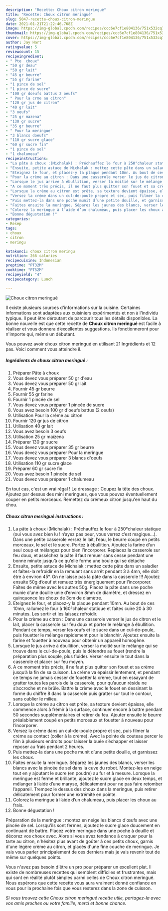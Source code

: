 ```yaml
---
description: "Recette: Choux citron meringué"
title: "Recette: Choux citron meringué"
slug: 5047-recette-choux-citron-meringue
date: 2021-01-21T21:22:46.768Z
image: https://img-global.cpcdn.com/recipes/ccc6e7cf1e804136/751x532cq70/choux-citron-meringue-photo-principale-de-la-recette.jpg
thumbnail: https://img-global.cpcdn.com/recipes/ccc6e7cf1e804136/751x532cq70/choux-citron-meringue-photo-principale-de-la-recette.jpg
cover: https://img-global.cpcdn.com/recipes/ccc6e7cf1e804136/751x532cq70/choux-citron-meringue-photo-principale-de-la-recette.jpg
author: Jay Hart
ratingvalue: 5
reviewcount: 15
recipeingredient:
- " Pte  choux"
- "50 gr deau"
- "50 gr lait"
- "45 gr beurre"
- "55 gr farine"
- "1 pince de sel"
- "1 pince de sucre"
- "100 gr doeufs battus 2 oeufs"
- " Pour la crme au citron"
- "120 gr jus de citron"
- "40 gr lait"
- "3 oeufs"
- "25 gr mazena"
- "130 gr sucre"
- "35 gr beurre"
- " Pour la meringue"
- "3 blancs doeufs"
- "110 gr sucre glace"
- "60 gr sucre fin"
- "1 pince de sel"
- "1 chalumeau"
recipeinstructions:
- "La pâte à choux :(Michalak) : Préchauffez le four à 250°chaleur statique (oui vous avez bien lu ! n’ayez pas peur, vous verrez c’est magique…). Dans une petite casserole versez le lait, l’eau, le beurre coupé en petits morceaux, le sel et le sucre. Portez à ébullition. Ajoutez la farine d’un seul coup et mélangez pour bien l’incorporer. Replacez la casserole sur feu doux, et asséchez la pâte il faut remuer sans cesse pendant une bonne minute jusqu’à ce qu’elle forme une boule qui se détache"
- "Ensuite, petite astuce de Michalak : mettez cette pâte dans un saladier et faîtes-la refroidir en la remuant sans arrêt pendant 3 à 4mn, elle doit être à environ 45°. On ne laisse pas la pâte dans la casserole !!! Ajoutez ensuite 50g d’oeuf et remuez très énergiquement pour l’incorporer. Faîtes de même avec les autres 50g. Placez la pâte dans une poche munie d’une douille unie d’environ 8mm de diamètre, et dressez en quinquonce les choux de 3cm de diamètre."
- "Eteignez le four, et placez-y la plaque pendant 10mn. Au bout de ces 10mn, rallumez le four à 160°chaleur statique et faites cuire 20 à 30 minutes. Les sortir et les laissez refroidir."
- "Pour la crème au citron : Dans une casserole verser le jus de citron et le lait, placer la casserole sur feu doux et porter le mélange à ébullition. Pendant ce temps, verser les œufs et le sucre dans un cul-de-poule, puis fouetter le mélange rapidement pour le blanchir. Ajoutez ensuite la farine et fouetter à nouveau pour obtenir un appareil homogène."
- "Lorsque le jus arrive à ébullition, verser la moitié sur le mélange qui se trouve dans le cul-de-poule, puis le détendre au fouet (rendre la préparation plus souple, plus fluide). Verser ensuite le tout dans la casserole et placer sur feu moyen."
- "A ce moment très précis, il ne faut plus quitter son fouet et sa crème jusqu’à la fin de sa cuisson. La crème va épaissir lentement, et pendant ce temps ne jamais cesser de fouetter la crème, tout en essayant de gratter toutes les parois de la casserole, pour qu’aucun résidu ne s’accroche et ne brûle. Battre la crème avec le fouet en dessinant la forme du chiffre 8 dans la casserole puis gratter sur tout le contour, sans oublier le milieu."
- "Lorsque la crème au citron est prête, sa texture devient épaisse, elle commence alors à frémir à la surface, continuer encore à battre pendant 50 secondes supplémentaires et retirer du feu. Ajouter ensuite le beurre préalablement coupé en petits morceaux et fouetter à nouveau pour l’incorporer."
- "Versez la crème dans un cul-de-poule propre et sec, puis filmer la crème au contact (coller à la crème). Avec la pointe du couteau percer le film à plusieurs endroits pour laisser la buée s’échapper et laisser reposer au frais pendant 2 heures."
- "Puis mettez-la dans une poche munit d’une petite douille, et garnissez les choux."
- "Faites ensuite la meringue. Séparez les jaunes des blancs, verser les blancs avec la pincée de sel dans la cuve du robot. Montez-les en neige tout en y ajoutant le sucre (en poudre) au fur et à mesure. Lorsque la meringue est ferme et brillante, ajoutez le sucre glace en deux temps, et mélanger à l’aide d’une maryse, délicatement pour ne pas faire retomber l’appareil. Trempez le dessus des choux dans la meringue, puis retirer délicatement pour former une extrémité en pointe."
- "Colorez la meringue à l’aide d’un chalumeau, puis placer les choux au frais."
- "Bonne dégustation !"
categories:
- Resep
tags:
- choux
- citron
- meringu

katakunci: choux citron meringu 
nutrition: 266 calories
recipecuisine: Indonesian
preptime: "PT32M"
cooktime: "PT52M"
recipeyield: "4"
recipecategory: Lunch

---
```



![Choux citron meringué](https://img-global.cpcdn.com/recipes/ccc6e7cf1e804136/751x532cq70/choux-citron-meringue-photo-principale-de-la-recette.jpg)

Il existe plusieurs sources d'informations sur la cuisine. Certaines informations sont adaptées aux cuisiniers expérimentés et non à l'individu typique. Il peut être déroutant de parcourir tous les détails disponibles. La bonne nouvelle est que cette recette de <strong> Choux citron meringué </strong> est facile à réaliser et vous donnera d’excellentes suggestions. Ils fonctionneront pour n'importe qui, même un débutant.

<!--inarticleads1-->

Vous pouvez avoir choux citron meringué en utilisant 21 Ingrédients et 12 pas. Voici comment vous atteindre il.

##### Ingrédients de choux citron meringué :

1. Préparer  Pâte à choux
1. Vous devez vous préparer 50 gr d&#39;eau
1. Vous devez vous préparer 50 gr lait
1. Fournir 45 gr beurre
1. Fournir 55 gr farine
1. Fournir 1 pincée de sel
1. Vous devez vous préparer 1 pincée de sucre
1. Vous avez besoin 100 gr d&#39;oeufs battus (2 oeufs)
1. Utilisation  Pour la crème au citron
1. Fournir 120 gr jus de citron
1. Utilisation 40 gr lait
1. Vous avez besoin 3 oeufs
1. Utilisation 25 gr maïzena
1. Préparer 130 gr sucre
1. Vous devez vous préparer 35 gr beurre
1. Vous devez vous préparer  Pour la meringue
1. Vous devez vous préparer 3 blancs d&#39;oeufs
1. Utilisation 110 gr sucre glace
1. Préparer 60 gr sucre fin
1. Vous avez besoin 1 pincée de sel
1. Vous devez vous préparer 1 chalumeau


En tout cas, c&#39;est un vrai régal ! Le dressage : Coupez la tête des choux. Ajoutez par dessus des mini meringues, que vous pouvez éventuellement couper en petits morceaux. Remettez du crémeux citron jusqu&#39;en haut du chou. 

<!--inarticleads2-->

##### Choux citron meringué instructions :

1. La pâte à choux :(Michalak) : Préchauffez le four à 250°chaleur statique (oui vous avez bien lu ! n’ayez pas peur, vous verrez c’est magique…). Dans une petite casserole versez le lait, l’eau, le beurre coupé en petits morceaux, le sel et le sucre. Portez à ébullition. Ajoutez la farine d’un seul coup et mélangez pour bien l’incorporer. Replacez la casserole sur feu doux, et asséchez la pâte il faut remuer sans cesse pendant une bonne minute jusqu’à ce qu’elle forme une boule qui se détache
1. Ensuite, petite astuce de Michalak : mettez cette pâte dans un saladier et faîtes-la refroidir en la remuant sans arrêt pendant 3 à 4mn, elle doit être à environ 45°. On ne laisse pas la pâte dans la casserole !!! Ajoutez ensuite 50g d’oeuf et remuez très énergiquement pour l’incorporer. Faîtes de même avec les autres 50g. Placez la pâte dans une poche munie d’une douille unie d’environ 8mm de diamètre, et dressez en quinquonce les choux de 3cm de diamètre.
1. Eteignez le four, et placez-y la plaque pendant 10mn. Au bout de ces 10mn, rallumez le four à 160°chaleur statique et faites cuire 20 à 30 minutes. Les sortir et les laissez refroidir.
1. Pour la crème au citron : Dans une casserole verser le jus de citron et le lait, placer la casserole sur feu doux et porter le mélange à ébullition. Pendant ce temps, verser les œufs et le sucre dans un cul-de-poule, puis fouetter le mélange rapidement pour le blanchir. Ajoutez ensuite la farine et fouetter à nouveau pour obtenir un appareil homogène.
1. Lorsque le jus arrive à ébullition, verser la moitié sur le mélange qui se trouve dans le cul-de-poule, puis le détendre au fouet (rendre la préparation plus souple, plus fluide). Verser ensuite le tout dans la casserole et placer sur feu moyen.
1. A ce moment très précis, il ne faut plus quitter son fouet et sa crème jusqu’à la fin de sa cuisson. La crème va épaissir lentement, et pendant ce temps ne jamais cesser de fouetter la crème, tout en essayant de gratter toutes les parois de la casserole, pour qu’aucun résidu ne s’accroche et ne brûle. Battre la crème avec le fouet en dessinant la forme du chiffre 8 dans la casserole puis gratter sur tout le contour, sans oublier le milieu.
1. Lorsque la crème au citron est prête, sa texture devient épaisse, elle commence alors à frémir à la surface, continuer encore à battre pendant 50 secondes supplémentaires et retirer du feu. Ajouter ensuite le beurre préalablement coupé en petits morceaux et fouetter à nouveau pour l’incorporer.
1. Versez la crème dans un cul-de-poule propre et sec, puis filmer la crème au contact (coller à la crème). Avec la pointe du couteau percer le film à plusieurs endroits pour laisser la buée s’échapper et laisser reposer au frais pendant 2 heures.
1. Puis mettez-la dans une poche munit d’une petite douille, et garnissez les choux.
1. Faites ensuite la meringue. Séparez les jaunes des blancs, verser les blancs avec la pincée de sel dans la cuve du robot. Montez-les en neige tout en y ajoutant le sucre (en poudre) au fur et à mesure. Lorsque la meringue est ferme et brillante, ajoutez le sucre glace en deux temps, et mélanger à l’aide d’une maryse, délicatement pour ne pas faire retomber l’appareil. Trempez le dessus des choux dans la meringue, puis retirer délicatement pour former une extrémité en pointe.
1. Colorez la meringue à l’aide d’un chalumeau, puis placer les choux au frais.
1. Bonne dégustation !


Préparation de la meringue : montez en neige les blancs d&#39;œufs avec une pincée de sel. Lorsqu&#39;ils sont fermes, ajoutez le sucre glace doucement en continuant de battre. Placez votre meringue dans une poche à douille et décorez vos choux avec. Alors si vous avez tendance à craquer pour la tarte au citron, n&#39;hésitez plus avant de goûter à ces petits choux, garnis d&#39;une légère crème au citron, et glacés d&#39;une fine couche de meringue. Je vais vous parler principalement de ces derniers mais je vais revenir tout de même sur quelques points. 

<!--inarticleads1-->

<p>
Vous n'avez pas besoin d'être un pro pour préparer un excellent plat. Il existe de nombreuses recettes qui semblent difficiles et frustrantes, mais qui sont en réalité plutôt simples parmi celles de Choux citron meringué. Nous espérons que cette recette vous aura vraiment donné confiance en vous pour la prochaine fois que vous resterez dans la zone de cuisson.
</p>

<p>
<i>Si vous trouvez cette Choux citron meringué recette utile, partagez-la avec vos amis proches ou votre famille, merci et bonne chance.</i>
</p>
